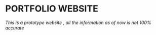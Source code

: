 # **PORTFOLIO WEBSITE**
*This is a prototype website , all the information as of now is not 100% accurate*
